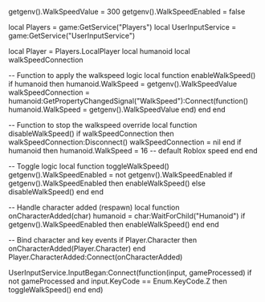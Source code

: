 getgenv().WalkSpeedValue = 300
getgenv().WalkSpeedEnabled = false

local Players = game:GetService("Players")
local UserInputService = game:GetService("UserInputService")

local Player = Players.LocalPlayer
local humanoid
local walkSpeedConnection

-- Function to apply the walkspeed logic
local function enableWalkSpeed()
    if humanoid then
        humanoid.WalkSpeed = getgenv().WalkSpeedValue
        walkSpeedConnection = humanoid:GetPropertyChangedSignal("WalkSpeed"):Connect(function()
            humanoid.WalkSpeed = getgenv().WalkSpeedValue
        end)
    end
end

-- Function to stop the walkspeed override
local function disableWalkSpeed()
    if walkSpeedConnection then
        walkSpeedConnection:Disconnect()
        walkSpeedConnection = nil
    end
    if humanoid then
        humanoid.WalkSpeed = 16 -- default Roblox speed
    end
end

-- Toggle logic
local function toggleWalkSpeed()
    getgenv().WalkSpeedEnabled = not getgenv().WalkSpeedEnabled
    if getgenv().WalkSpeedEnabled then
        enableWalkSpeed()
    else
        disableWalkSpeed()
    end
end

-- Handle character added (respawn)
local function onCharacterAdded(char)
    humanoid = char:WaitForChild("Humanoid")
    if getgenv().WalkSpeedEnabled then
        enableWalkSpeed()
    end
end

-- Bind character and key events
if Player.Character then
    onCharacterAdded(Player.Character)
end
Player.CharacterAdded:Connect(onCharacterAdded)

UserInputService.InputBegan:Connect(function(input, gameProcessed)
    if not gameProcessed and input.KeyCode == Enum.KeyCode.Z then
        toggleWalkSpeed()
    end
end)
